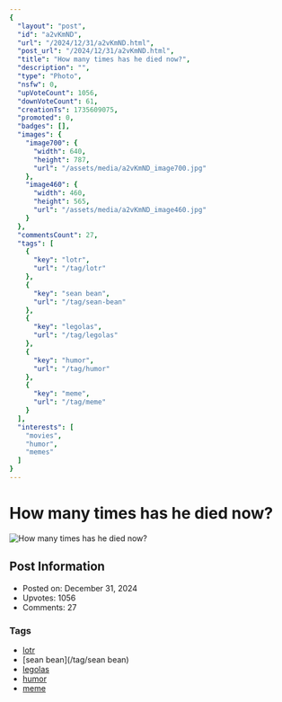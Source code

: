```yaml
---
{
  "layout": "post",
  "id": "a2vKmND",
  "url": "/2024/12/31/a2vKmND.html",
  "post_url": "/2024/12/31/a2vKmND.html",
  "title": "How many times has he died now?",
  "description": "",
  "type": "Photo",
  "nsfw": 0,
  "upVoteCount": 1056,
  "downVoteCount": 61,
  "creationTs": 1735609075,
  "promoted": 0,
  "badges": [],
  "images": {
    "image700": {
      "width": 640,
      "height": 787,
      "url": "/assets/media/a2vKmND_image700.jpg"
    },
    "image460": {
      "width": 460,
      "height": 565,
      "url": "/assets/media/a2vKmND_image460.jpg"
    }
  },
  "commentsCount": 27,
  "tags": [
    {
      "key": "lotr",
      "url": "/tag/lotr"
    },
    {
      "key": "sean bean",
      "url": "/tag/sean-bean"
    },
    {
      "key": "legolas",
      "url": "/tag/legolas"
    },
    {
      "key": "humor",
      "url": "/tag/humor"
    },
    {
      "key": "meme",
      "url": "/tag/meme"
    }
  ],
  "interests": [
    "movies",
    "humor",
    "memes"
  ]
}
---
```


# How many times has he died now?

![How many times has he died now?](/assets/media/a2vKmND_image700.jpg)

## Post Information

- Posted on: December 31, 2024
- Upvotes: 1056
- Comments: 27

### Tags

- [lotr](/tag/lotr)
- [sean bean](/tag/sean bean)
- [legolas](/tag/legolas)
- [humor](/tag/humor)
- [meme](/tag/meme)
